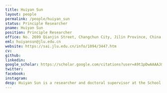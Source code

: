 ```yaml
---
title: Huiyan Sun
layout: people
permalink: /people/huiyan_sun
status: Principle Researcher
pname: Huiyan Sun
position: Principle Researcher
office: No. 2699 Qianjin Street, Changchun City, Jilin Province, China
eml: huiyansun@jlu.edu.cn
website: https://sai.jlu.edu.cn/info/1094/3447.htm
cv: 
github: 
linkedin: 
google_scholar: https://scholar.google.com/citations?user=A9t1pDwAAAAJ&hl=en
twitter: 
facebook: 
instagram: 
desp: Huiyan Sun is a researcher and doctoral supervisor at the School of Artificial Intelligence, Jilin University. She specializes in interdisciplinary research involving artificial intelligence, causal learning, and biomedicine. Over the past five years, she has published more than 20 papers as the first author or corresponding author in high-level journals such as Cancer Research, National Science Review, and ACM TKDD, as well as at top international artificial intelligence conferences. Additionally, she has co-authored books such as Causal Inference - An Analytical and Practical Approach, and Medical Informatics. In terms of research projects, Huiyan Sun has led two projects funded by the National Natural Science Foundation of China, the Jilin Province Excellent Youth Fund Project, and one organized research project at Jilin University. Her academic achievements have been widely recognized, earning her the ACM SIGBIO CHINA 2022 Rising Star Award and the second prize of the 2020 National Business Technology Progress Award. Huiyan Sun also holds several academic positions, including a standing committee member of the Systems Biology Special Committee of the Chinese Society for Bioinformatics (in preparation), a member of the Bioinformatics Special Committee of the Chinese Computer Federation, and a director of the Jilin Province Artificial Intelligence Society.
---
```

